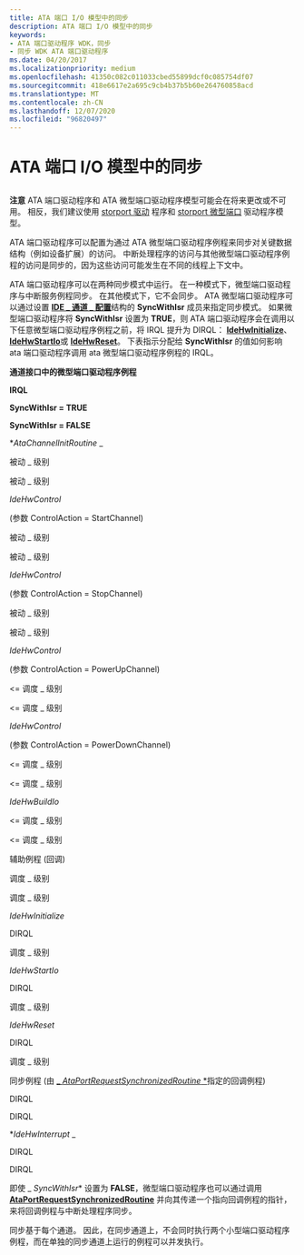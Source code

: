 ```yaml
---
title: ATA 端口 I/O 模型中的同步
description: ATA 端口 I/O 模型中的同步
keywords:
- ATA 端口驱动程序 WDK，同步
- 同步 WDK ATA 端口驱动程序
ms.date: 04/20/2017
ms.localizationpriority: medium
ms.openlocfilehash: 41350c082c011033cbed55899dcf0c085754df07
ms.sourcegitcommit: 418e6617e2a695c9cb4b37b5b60e264760858acd
ms.translationtype: MT
ms.contentlocale: zh-CN
ms.lasthandoff: 12/07/2020
ms.locfileid: "96820497"
---
```

# <a name="synchronization-in-the-ata-port-io-model"></a>ATA 端口 I/O 模型中的同步


## <span id="ddk_synchronization_in_the_ata_port_i_o_model_kg"></span><span id="DDK_SYNCHRONIZATION_IN_THE_ATA_PORT_I_O_MODEL_KG"></span>


**注意** ATA 端口驱动程序和 ATA 微型端口驱动程序模型可能会在将来更改或不可用。 相反，我们建议使用 [storport 驱动](./storport-driver-overview.md) 程序和 [storport 微型端口](./storport-miniport-drivers.md) 驱动程序模型。


ATA 端口驱动程序可以配置为通过 ATA 微型端口驱动程序例程来同步对关键数据结构（例如设备扩展）的访问。 中断处理程序的访问与其他微型端口驱动程序例程的访问是同步的，因为这些访问可能发生在不同的线程上下文中。

ATA 端口驱动程序可以在两种同步模式中运行。 在一种模式下，微型端口驱动程序与中断服务例程同步。 在其他模式下，它不会同步。 ATA 微型端口驱动程序可以通过设置 [**IDE \_ 通道 \_ 配置**](/windows-hardware/drivers/ddi/irb/ns-irb-_ide_channel_configuration)结构的 **SyncWithIsr** 成员来指定同步模式。 如果微型端口驱动程序将 **SyncWithIsr** 设置为 **TRUE**，则 ATA 端口驱动程序会在调用以下任意微型端口驱动程序例程之前，将 IRQL 提升为 DIRQL： [**IdeHwInitialize**](/windows-hardware/drivers/ddi/irb/nc-irb-ide_hw_initialize)、 [**IdeHwStartIo**](/windows-hardware/drivers/ddi/irb/nc-irb-ide_hw_startio)或 [**IdeHwReset**](/windows-hardware/drivers/ddi/irb/nc-irb-ide_hw_reset)。 下表指示分配给 **SyncWithIsr** 的值如何影响 ata 端口驱动程序调用 ata 微型端口驱动程序例程的 IRQL。

**通道接口中的微型端口驱动程序例程**

**IRQL**

**SyncWithIsr = TRUE**

**SyncWithIsr = FALSE**

**_AtaChannelInitRoutine_* _

被动 \_ 级别

被动 \_ 级别

_*_IdeHwControl_*_

 (参数 ControlAction = StartChannel) 

被动 \_ 级别

被动 \_ 级别

_*_IdeHwControl_*_

 (参数 ControlAction = StopChannel) 

被动 \_ 级别

被动 \_ 级别

_*_IdeHwControl_*_

 (参数 ControlAction = PowerUpChannel) 

&lt;= 调度 \_ 级别

&lt;= 调度 \_ 级别

_*_IdeHwControl_*_

 (参数 ControlAction = PowerDownChannel) 

&lt;= 调度 \_ 级别

&lt;= 调度 \_ 级别

_*_IdeHwBuildIo_*_

&lt;= 调度 \_ 级别

&lt;= 调度 \_ 级别

辅助例程 (回调) 

调度 \_ 级别

调度 \_ 级别

_*_IdeHwInitialize_*_

DIRQL

调度 \_ 级别

_*_IdeHwStartIo_*_

DIRQL

调度 \_ 级别

_*_IdeHwReset_*_

DIRQL

调度 \_ 级别

同步例程 (由 [_ *AtaPortRequestSynchronizedRoutine* *](/windows-hardware/drivers/ddi/irb/nf-irb-ataportrequestsynchronizedroutine)指定的回调例程) 

DIRQL

DIRQL

**_IdeHwInterrupt_* _

DIRQL

DIRQL

 

即使 _ *SyncWithIsr** 设置为 **FALSE**，微型端口驱动程序也可以通过调用 [**AtaPortRequestSynchronizedRoutine**](/windows-hardware/drivers/ddi/irb/nf-irb-ataportrequestsynchronizedroutine) 并向其传递一个指向回调例程的指针，来将回调例程与中断处理程序同步。

同步基于每个通道。 因此，在同步通道上，不会同时执行两个小型端口驱动程序例程，而在单独的同步通道上运行的例程可以并发执行。

